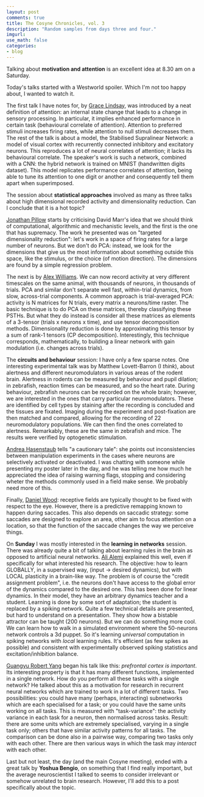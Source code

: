 ```yaml
---
layout: post
comments: true
title: The Cosyne Chronicles, vol. 3
description: "Random samples from days three and four."
imgurl:
use_math: false
categories:
- blog
---
```


Talking about **motivation and attention** is an excellent idea at 8.30 am on a Saturday.

Today's talks started with a Westworld spoiler. Which I'm not too happy about, I wanted to watch it.

The first talk I have notes for, by [Grace Lindsay](https://neurdiness.wordpress.com/about-the-neurd/), was introduced by a neat definition of attention: an internal state change that leads to a change in sensory processing. In particular, it implies enhanced performance in certain task (behavioural correlate of attention). Attention to preferred stimuli increases firing rates, while attention to null stimuli decreases them. The rest of the talk is about a model, the Stabilised Supralinear Network: a model of visual cortex with recurrently connected inhibitory and excitatory neurons. This reproduces a lot of neural correlates of attention; it lacks its behavioural correlate. The speaker's work is such a network, combined with a CNN: the hybrid network is trained on MNIST (handwritten digits dataset). This model replicates performance correlates of attention, being able to tune its attention to one digit or another and consequently tell them apart when superimposed.

The session about **statistical approaches** involved as many as three talks about high dimensional recorded activity and dimensionality reduction. Can I conclude that it is a hot topic?

[Jonathan Pillow](http://pillowlab.princeton.edu/) starts by criticising David Marr's idea that we should think of computational, algorithmic and mechanistic levels, and the first is the one that has supremacy. The work he presented was on "targeted dimensionality reduction": let's work in a space of firing rates for a large number of neurons. But we don't do PCA: instead, we look for the dimensions that give us the most information about something outside this space, like the stimulus, or the choice (of motion direction). The dimensions are found by a simple regression problem.

The next is by [Alex Williams](http://alexhwilliams.info/). We can now record activity at very different timescales on the same animal, with thousands of neurons, in thousands of trials. PCA and similar don't separate well fast, within-trial dynamics, from slow, across-trial components. A common approach is trial-averaged PCA: activity is N matrices for N trials, every matrix a neurons/time raster. The basic technique is to do PCA on these matrices, thereby classifying these PSTHs. But what they do instead is consider all these matrices as elements of a 3-tensor (trials x neurons x time), and use tensor decomposition methods. Dimensionality reduction is done by approximating this tensor by a sum of rank-1 tensors (CP decomposition). Interestingly, this technique corresponds, mathematically, to building a linear network with gain modulation (i.e. changes across trials).

The **circuits and behaviour** session: I have only a few sparse notes. One interesting experimental talk was by Matthew Lovett-Barron (I *think*), about alertness and different neuromodulators in various areas of the rodent brain. Alertness in rodents can be measured by behaviour and pupil dilation; in zebrafish, reaction times can be measured, and so the heart rate. During behaviour, zebrafish neurons can be recorded on the whole brain; however, we are interested in the ones that carry particular neuromodulators. These are identified by cell types by staining after the recording is concluded and the tissues are fixated. Imaging during the experiment and post-fixation are then matched and compared, allowing for the recording of 22 neuromodulatory populations. We can then find the ones correlated to alertness. Remarkably, these are the same in zebrafish and mice. The results were verified by optogenetic stimulation.

[Andrea Hasenstaub](http://www.neuroscience.ucsf.edu/neurograd/faculty/hasenstaub.html) tells "a cautionary tale": she points out inconsistencies between manipulation experiments in the cases where neurons are selectively activated or deactivated. I was chatting with someone while presenting my poster later in the day, and he was telling me how much he appreciated the idea of raising warning flags, stopping and considering wheter the methods commonly used in a field make sense. We probably need more of this.

Finally, [Daniel Wood](http://northwestern.academia.edu/DanielWood): receptive fields are typically thought to be fixed with respect to the eye. However, there is a predictive remapping known to happen during saccades. This also depends on saccadic strategy: some saccades are designed to explore an area, other aim to focus attention on a location, so that the function of the saccade changes the way we perceive things.


On **Sunday** I was mostly interested in the **learning in networks** session. There was already quite a bit of talking about learning rules in the brain as opposed to artificial neural networks. [Ali Alemi](https://www.researchgate.net/profile/Alireza_Alemi) explained this well, even if specifically for what interested his research. The objective: how to learn GLOBALLY, in a supervised way, (input -> desired dynamics), but with LOCAL plasticity in a brain-like way. The problem is of course the "credit assignment problem", i.e. the neurons don't have access to the global error of the dynamics compared to the desired one. This has been done for linear dynamics. In their model, they have an arbitrary dynamics teacher and a student. Learning is done by some sort of adaptation; the student is replaced by a spiking network. Quite a few technical details are presented, but hard to understand on a presentation. They show how a bistable attractor can be taught (200 neurons). But we can do something more cool. We can learn how to walk in a simulated environment where the 50-neurons network controls a 3d puppet. So it's learning *universal* computation in spiking networks with *local* learning rules. It's efficient (as few spikes as possible) and consistent with experimentally observed spiking statistics and excitation/inhibition balance.

[Guangyu Robert Yang](http://guangyuyang.org/) began his talk like this: *prefrontal cortex is important*. Its interesting property is that it has many different functions, implemented in a single network. How do you perform all these tasks with a single network? He talked about this as a motivation for research in recurrent neural networks which are trained to work in a lot of different tasks. Two possibilities: you could have many (perhaps, interacting) subnetworks which are each specialised for a task; or you could have the same units working on all tasks. This is measured with "task-variance": the activity variance in each task for a neuron, then normalised across tasks. Result: there are some units which are extremely specialised, varying in a single task only; others that have similar activity patterns for all tasks. The comparison can be done also in a pairwise way, comparing two tasks only with each other. There are then various ways in which the task may *interact* with each other.

Last but not least, the day (and the main Cosyne meeting), ended with a great talk by **Yoshua Bengio**, on something that I find really important, but the average neuroscientist I talked to seems to consider irrelevant or somehow unrelated to brain research. However, I'll add this to a post specifically about the topic.
